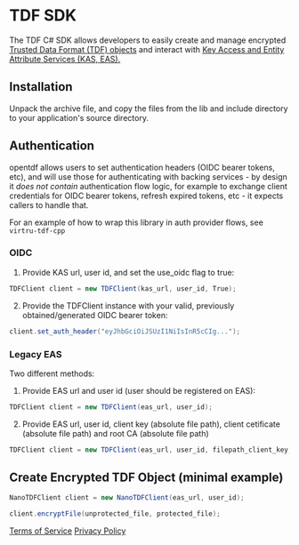 # TDF SDK

The TDF C# SDK allows developers to easily create and manage encrypted [Trusted Data Format (TDF) objects](https://github.com/virtru/tdf-spec) and interact with [Key Access and Entity Attribute Services (KAS, EAS).](https://developer.virtru.com/docs/architecture)

## Installation

Unpack the archive file, and copy the files from the lib and include directory to your application's source directory.  

## Authentication

opentdf allows users to set authentication headers (OIDC bearer tokens, etc), and will use those for authenticating with
backing services - by design it *does not contain* authentication flow logic, for example to exchange client credentials
for OIDC bearer tokens, refresh expired tokens, etc - it expects callers to handle that.

For an example of how to wrap this library in auth provider flows, see `virtru-tdf-cpp`

### OIDC

1. Provide KAS url, user id, and set the use_oidc flag to true:

```C#
TDFClient client = new TDFClient(kas_url, user_id, True);
```

2. Provide the TDFClient instance with your valid, previously obtained/generated OIDC bearer token:

```C#
client.set_auth_header("eyJhbGciOiJSUzI1NiIsInR5cCIg...");
```

### Legacy EAS

Two different methods:

1. Provide EAS url and user id (user should be registered on EAS):

```C#
TDFClient client = new TDFClient(eas_url, user_id);
```

2. Provide EAS url, user id, client key (absolute file path), client cetificate (absolute file path) and root CA (absolute file path)

```C#
TDFClient client = new TDFClient(eas_url, user_id, filepath_client_key, filepath_client_cert, filepath_rootCA);
```

## Create Encrypted TDF Object (minimal example)

```C#
NanoTDFClient client = new NanoTDFClient(eas_url, user_id);

client.encryptFile(unprotected_file, protected_file);
```

[Terms of Service](https://www.virtru.com/terms-of-service/)
[Privacy Policy](https://www.virtru.com/privacy-policy/)
